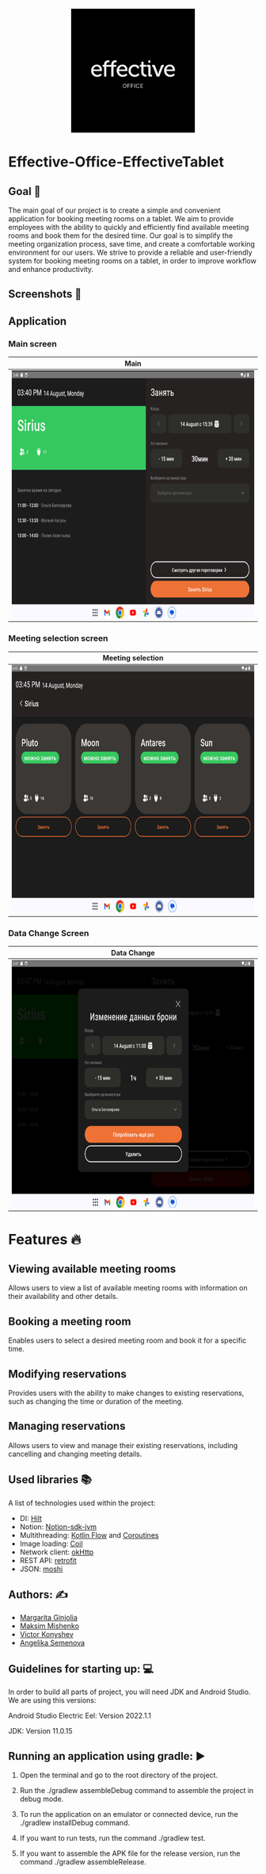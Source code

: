 <p align="center">
  <img src="..\assets\logo.jpg" width="" alt="light bulb icon" height="250">
</p>

# Effective-Office-EffectiveTablet

## Goal :dart:
The main goal of our project is to create a simple and convenient application for booking meeting rooms on a tablet. We aim to provide employees with the ability to quickly and efficiently find available meeting rooms and book them for the desired time. Our goal is to simplify the meeting organization process, save time, and create a comfortable working environment for our users. We strive to provide a reliable and user-friendly system for booking meeting rooms on a tablet, in order to improve workflow and enhance productivity.

## Screenshots 	:camera_flash:

## Application

### Main screen

|                        Main                         |
|:---------------------------------------------------:|
| <img height="500" src="..\assets\main-screen.png"/> |

### Meeting selection screen

|                        Meeting selection                         |
|:----------------------------------------------------------------:|
| <img height="500" src="..\assets\meeting-selection-screen.png"/> |

### Data Change Screen

|                        Data Change                         |
|:----------------------------------------------------------:|
| <img height="500" src="..\assets\data-change-screen.png"/> |

# Features :fire:

## Viewing available meeting rooms

Allows users to view a list of available meeting rooms with information on their availability and other details.

## Booking a meeting room

Enables users to select a desired meeting room and book it for a specific time.

## Modifying reservations

Provides users with the ability to make changes to existing reservations, such as changing the time or duration of the meeting.

## Managing reservations

Allows users to view and manage their existing reservations, including cancelling and changing meeting details.

## Used libraries 📚

A list of technologies used within the project:
* DI: [Hilt](https://dagger.dev/hilt/)
* Notion: [Notion-sdk-jvm](https://github.com/seratch/notion-sdk-jvm)
* Multithreading: [Kotlin Flow](https://kotlinlang.org/docs/flow.html) and [Coroutines](https://kotlinlang.org/docs/flow.html)
* Image loading: [Coil](https://coil-kt.github.io/coil/)
* Network client: [okHttp](https://square.github.io/okhttp/)
* REST API: [retrofit](https://square.github.io/retrofit/)
* JSON: [moshi](https://github.com/square/moshi)

## Authors: :writing_hand:

- [Margarita Ginjolia](https://github.com/MargaritaDj)
- [Maksim Mishenko](https://github.com/UserNameMax)
- [Victor Konyshev](https://github.com/DireRaven-exe)
- [Angelika Semenova](https://github.com/UserNameMax)

## Guidelines for starting up: :computer:

In order to build all parts of project, you will need JDK and Android Studio. We are using this versions:

Android Studio Electric Eel: Version 2022.1.1

JDK: Version 11.0.15

## Running an application using gradle: :arrow_forward:

1. Open the terminal and go to the root directory of the project.

2. Run the ./gradlew assembleDebug command to assemble the project in debug mode.

3. To run the application on an emulator or connected device, run the ./gradlew installDebug command.

4. If you want to run tests, run the command ./gradlew test.

5. If you want to assemble the APK file for the release version, run the command ./gradlew assembleRelease.
